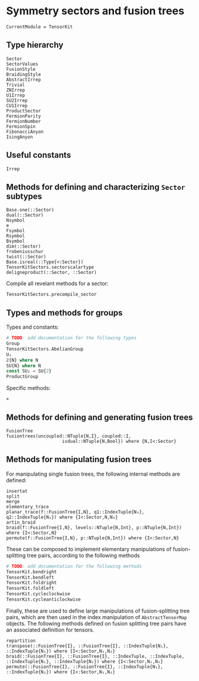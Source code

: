 # Symmetry sectors and fusion trees

```@meta
CurrentModule = TensorKit
```

## Type hierarchy
```@docs
Sector
SectorValues
FusionStyle
BraidingStyle
AbstractIrrep
Trivial
ZNIrrep
U1Irrep
SU2Irrep
CU1Irrep
ProductSector
FermionParity
FermionNumber
FermionSpin
FibonacciAnyon
IsingAnyon
```

## Useful constants
```@docs
Irrep
```

## Methods for defining and characterizing `Sector` subtypes
```@docs
Base.one(::Sector)
dual(::Sector)
Nsymbol
⊗
Fsymbol
Rsymbol
Bsymbol
dim(::Sector)
frobeniusschur
twist(::Sector)
Base.isreal(::Type{<:Sector})
TensorKitSectors.sectorscalartype
deligneproduct(::Sector, ::Sector)
```

Compile all revelant methods for a sector:

```@docs
TensorKitSectors.precompile_sector
```


## Types and methods for groups

Types and constants:

```julia
# TODO: add documentation for the following types
Group
TensorKitSectors.AbelianGroup
U₁
ℤ{N} where N
SU{N} where N
const SU₂ = SU{2}
ProductGroup
```

Specific methods:

```@docs
×
```


## Methods for defining and generating fusion trees
```@docs
FusionTree
fusiontrees(uncoupled::NTuple{N,I}, coupled::I,
                     isdual::NTuple{N,Bool}) where {N,I<:Sector}
```

## Methods for manipulating fusion trees

For manipulating single fusion trees, the following internal methods are defined:
```@docs
insertat
split
merge
elementary_trace
planar_trace(f::FusionTree{I,N}, q1::IndexTuple{N₃}, q2::IndexTuple{N₃}) where {I<:Sector,N,N₃}
artin_braid
braid(f::FusionTree{I,N}, levels::NTuple{N,Int}, p::NTuple{N,Int}) where {I<:Sector,N}
permute(f::FusionTree{I,N}, p::NTuple{N,Int}) where {I<:Sector,N}
```

These can be composed to implement elementary manipulations of fusion-splitting tree pairs,
according to the following methods

```julia
# TODO: add documentation for the following methods
TensorKit.bendright
TensorKit.bendleft
TensorKit.foldright
TensorKit.foldleft
TensorKit.cycleclockwise
TensorKit.cycleanticlockwise
```

Finally, these are used to define large manipulations of fusion-splitting tree pairs, which
are then used in the index manipulation of `AbstractTensorMap` objects. The following methods
defined on fusion splitting tree pairs have an associated definition for tensors.
```@docs
repartition
transpose(::FusionTree{I}, ::FusionTree{I}, ::IndexTuple{N₁}, ::IndexTuple{N₂}) where {I<:Sector,N₁,N₂}
braid(::FusionTree{I}, ::FusionTree{I}, ::IndexTuple, ::IndexTuple, ::IndexTuple{N₁}, ::IndexTuple{N₂}) where {I<:Sector,N₁,N₂}
permute(::FusionTree{I}, ::FusionTree{I}, ::IndexTuple{N₁}, ::IndexTuple{N₂}) where {I<:Sector,N₁,N₂}
```
